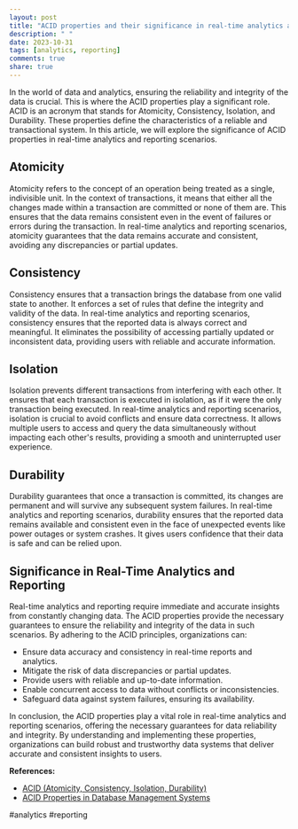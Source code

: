 ```yaml
---
layout: post
title: "ACID properties and their significance in real-time analytics and reporting scenarios"
description: " "
date: 2023-10-31
tags: [analytics, reporting]
comments: true
share: true
---
```


In the world of data and analytics, ensuring the reliability and integrity of the data is crucial. This is where the ACID properties play a significant role. ACID is an acronym that stands for Atomicity, Consistency, Isolation, and Durability. These properties define the characteristics of a reliable and transactional system. In this article, we will explore the significance of ACID properties in real-time analytics and reporting scenarios.

## Atomicity

Atomicity refers to the concept of an operation being treated as a single, indivisible unit. In the context of transactions, it means that either all the changes made within a transaction are committed or none of them are. This ensures that the data remains consistent even in the event of failures or errors during the transaction. In real-time analytics and reporting scenarios, atomicity guarantees that the data remains accurate and consistent, avoiding any discrepancies or partial updates.

## Consistency

Consistency ensures that a transaction brings the database from one valid state to another. It enforces a set of rules that define the integrity and validity of the data. In real-time analytics and reporting scenarios, consistency ensures that the reported data is always correct and meaningful. It eliminates the possibility of accessing partially updated or inconsistent data, providing users with reliable and accurate information.

## Isolation

Isolation prevents different transactions from interfering with each other. It ensures that each transaction is executed in isolation, as if it were the only transaction being executed. In real-time analytics and reporting scenarios, isolation is crucial to avoid conflicts and ensure data correctness. It allows multiple users to access and query the data simultaneously without impacting each other's results, providing a smooth and uninterrupted user experience.

## Durability

Durability guarantees that once a transaction is committed, its changes are permanent and will survive any subsequent system failures. In real-time analytics and reporting scenarios, durability ensures that the reported data remains available and consistent even in the face of unexpected events like power outages or system crashes. It gives users confidence that their data is safe and can be relied upon.

## Significance in Real-Time Analytics and Reporting

Real-time analytics and reporting require immediate and accurate insights from constantly changing data. The ACID properties provide the necessary guarantees to ensure the reliability and integrity of the data in such scenarios. By adhering to the ACID principles, organizations can:

- Ensure data accuracy and consistency in real-time reports and analytics.
- Mitigate the risk of data discrepancies or partial updates.
- Provide users with reliable and up-to-date information.
- Enable concurrent access to data without conflicts or inconsistencies.
- Safeguard data against system failures, ensuring its availability.

In conclusion, the ACID properties play a vital role in real-time analytics and reporting scenarios, offering the necessary guarantees for data reliability and integrity. By understanding and implementing these properties, organizations can build robust and trustworthy data systems that deliver accurate and consistent insights to users.

**References:**
- [ACID (Atomicity, Consistency, Isolation, Durability)](https://en.wikipedia.org/wiki/ACID)
- [ACID Properties in Database Management Systems](https://www.geeksforgeeks.org/acid-properties-in-dbms/) 

#analytics #reporting